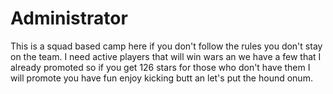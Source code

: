 # Administrator
This is a squad based camp here if you don't follow the rules you don't stay on the team.  I need active players that will win wars an we have a few that I already promoted so if you get 126 stars for those who don't have them I will promote you have fun enjoy kicking butt an let's put the hound onum. 
